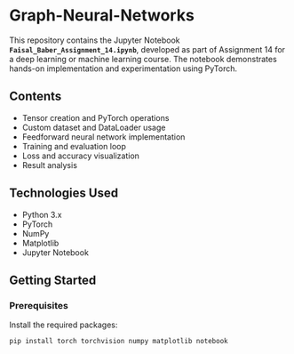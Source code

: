 # Graph-Neural-Networks

This repository contains the Jupyter Notebook **`Faisal_Baber_Assignment_14.ipynb`**, developed as part of Assignment 14 for a deep learning or machine learning course. The notebook demonstrates hands-on implementation and experimentation using PyTorch.

##  Contents

- Tensor creation and PyTorch operations  
- Custom dataset and DataLoader usage  
- Feedforward neural network implementation  
- Training and evaluation loop  
- Loss and accuracy visualization  
- Result analysis  

##  Technologies Used

- Python 3.x  
- PyTorch  
- NumPy  
- Matplotlib  
- Jupyter Notebook  

##  Getting Started

### Prerequisites

Install the required packages:

```bash
pip install torch torchvision numpy matplotlib notebook
